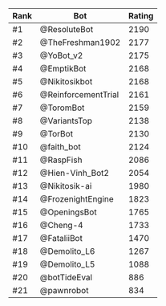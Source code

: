 Rank|Bot|Rating
---|---|---
#1|@ResoluteBot|2190
#2|@TheFreshman1902|2177
#3|@YoBot_v2|2175
#4|@EmptikBot|2168
#5|@Nikitosikbot|2168
#6|@ReinforcementTrial|2161
#7|@ToromBot|2159
#8|@VariantsTop|2138
#9|@TorBot|2130
#10|@faith_bot|2124
#11|@RaspFish|2086
#12|@Hien-Vinh_Bot2|2054
#13|@Nikitosik-ai|1980
#14|@FrozenightEngine|1823
#15|@OpeningsBot|1765
#16|@Cheng-4|1733
#17|@FataliiBot|1470
#18|@Demolito_L6|1267
#19|@Demolito_L5|1088
#20|@botTideEval|886
#21|@pawnrobot|834
